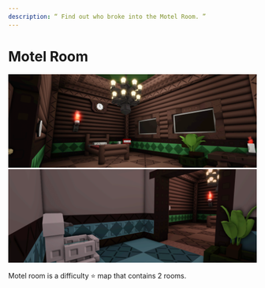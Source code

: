 ```yaml
---
description: “ Find out who broke into the Motel Room. ”
---
```


# Motel Room

![](../.gitbook/assets/file1_17.png)![](../.gitbook/assets/file2_3.png)



Motel room is a difficulty ⭐ map that contains 2 rooms.
